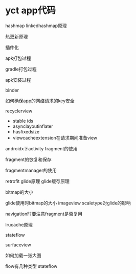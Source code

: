 # yct app代码



hashmap linkedhashmap原理

热更新原理

插件化

apk打包过程

gradle打包过程

apk安装过程

binder 

如何确保app的网络请求的key安全

recyclerview

+ stable ids
+ asynclayoutinflater
+ hasfixedsize
+ viewcacheextension在请求期间准备view

androidx下activity fragment的使用

fragment的恢复和保存

fragmentmanager的使用

retrofit glide原理 glide缓存原理

bitmap的大小

glide使用时bitmap的大小 imageview scaletype对glide的影响

navigation时要注意fragment是否复用

  lrucache原理

stateflow

surfaceview

如何加载一张大图

flow有几种类型 stateflow
